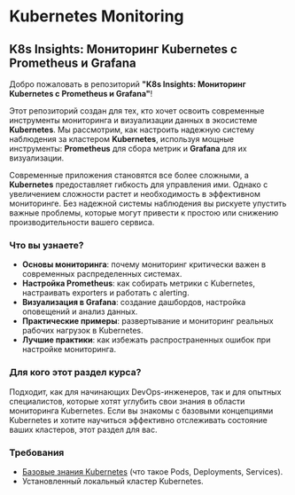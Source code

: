 # Kubernetes Monitoring

## K8s Insights: Мониторинг Kubernetes с Prometheus и Grafana

Добро пожаловать в репозиторий **"K8s Insights: Мониторинг Kubernetes с Prometheus и Grafana"**!  

Этот репозиторий создан для тех, кто хочет освоить современные инструменты мониторинга и визуализации данных в экосистеме **Kubernetes**. Мы рассмотрим, как настроить надежную систему наблюдения за кластером **Kubernetes**, используя мощные инструменты: **Prometheus** для сбора метрик и **Grafana** для их визуализации.

Современные приложения становятся все более сложными, а **Kubernetes** предоставляет гибкость для управления ими. Однако с увеличением сложности растет и необходимость в эффективном мониторинге. Без надежной системы наблюдения вы рискуете упустить важные проблемы, которые могут привести к простою или снижению производительности вашего сервиса.

### Что вы узнаете?
- **Основы мониторинга**: почему мониторинг критически важен в современных распределенных системах.
- **Настройка Prometheus**: как собирать метрики с Kubernetes, настраивать exporters и работать с alerting.
- **Визуализация в Grafana**: создание дашбордов, настройка оповещений и анализ данных.
- **Практические примеры**: развертывание и мониторинг реальных рабочих нагрузок в Kubernetes.
- **Лучшие практики**: как избежать распространенных ошибок при настройке мониторинга.

### Для кого этот раздел курса?
Подходит, как для начинающих DevOps-инженеров, так и для опытных специалистов, которые хотят углубить свои знания в области мониторинга Kubernetes. Если вы знакомы с базовыми концепциями Kubernetes и хотите научиться эффективно отслеживать состояние ваших кластеров, этот раздел для вас.

### Требования
- [Базовые знания Kubernetes](https://github.com/lamjob1993/kubernetes-monitoring/blob/main/kubernetes/beggining/1.%20%D0%91%D0%B0%D0%B7%D0%BE%D0%B2%D1%8B%D0%B5%20%D0%B7%D0%BD%D0%B0%D0%BD%D0%B8%D1%8F.md) (что такое Pods, Deployments, Services).
- Установленный локальный кластер Kubernetes.
